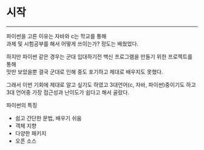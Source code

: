 # 시작

- - - - -

파이썬을 고른 이유는 자바와 c는 학교를 통해  
과제 및 시험공부를 해서 어떻게 쓰이는가? 정도는 배웠었다.

하지만 파이썬 같은 경우는 군대 입대하기전 백신 프로그램을 만들기 위한 프로젝트를 통해  
맛만 보았을뿐 결국 군대로 인해 중도 포기하고 제대로 배우지도 못했다.

그래서 이번 기회에 제대로 알고 싶기도 하였고 3대언어(c, 자바, 파이썬)중이기도 하고  
3대 언어중 가장 접근성과 난이도가 쉽다고 해서 골랐다.

파이썬의 특징
  * 쉽고 간단한 문법, 배우기 쉬움
  * 객체 지향
  * 다양한 패키지
  * 오픈 소스
